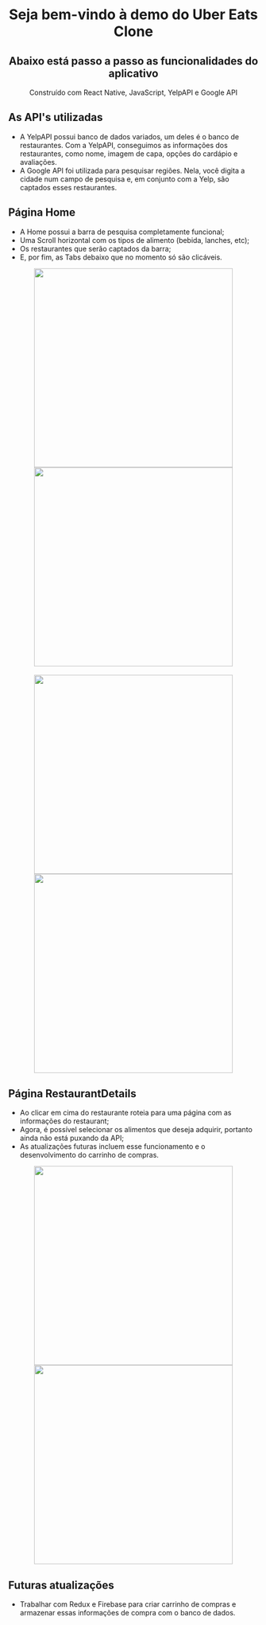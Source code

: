 <h1 align="center">Seja bem-vindo à demo do Uber Eats Clone</h1>
<h2 align="center">Abaixo está passo a passo as funcionalidades do aplicativo</h2>
<p align="center">Construído com React Native, JavaScript, YelpAPI e Google API</p>

## As API's utilizadas
- A YelpAPI possui banco de dados variados, um deles é o banco de restaurantes. Com a YelpAPI, conseguimos as informações dos restaurantes, como nome, imagem de capa, opções do cardápio e avaliações. 
- A Google API foi utilizada para pesquisar regiões. Nela, você digita a cidade num campo de pesquisa e, em conjunto com a Yelp, são captados esses restaurantes.

## Página Home
- A Home possui a barra de pesquisa completamente funcional;
- Uma Scroll horizontal com os tipos de alimento (bebida, lanches, etc);
- Os restaurantes que serão captados da barra;
- E, por fim, as Tabs debaixo que no momento só são clicáveis.

<div display="flex" align="center">
    <img src="/design/EHome.png" width="400"/>
    <img src="/design/EPesquisa.png" width="400"/>
</div>

<br>

<div display="flex" align="center">
    <img src="/design/ELosAngeles.png" width="400"/>
    <img src="/design/EHollywood.png" width="400"/>
</div>

## Página RestaurantDetails
- Ao clicar em cima do restaurante roteia para uma página com as informações do restaurant;
- Agora, é possível selecionar os alimentos que deseja adquirir, portanto ainda não está puxando da API;
- As atualizações futuras incluem esse funcionamento e o desenvolvimento do carrinho de compras.

<div display="flex" align="center" >
    <img src="/design/EHollyAbout.png" width="400"/>
    <img src="/design/EAboutSelected.png" width="400"/>
</div>

## Futuras atualizações
- Trabalhar com Redux e Firebase para criar carrinho de compras e armazenar essas informações de compra com o banco de dados.